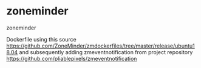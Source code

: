 # zoneminder
zoneminder

Dockerfile using this source https://github.com/ZoneMinder/zmdockerfiles/tree/master/release/ubuntu18.04 and subsequently adding zmeventnotification 
from project repository https://github.com/pliablepixels/zmeventnotification

